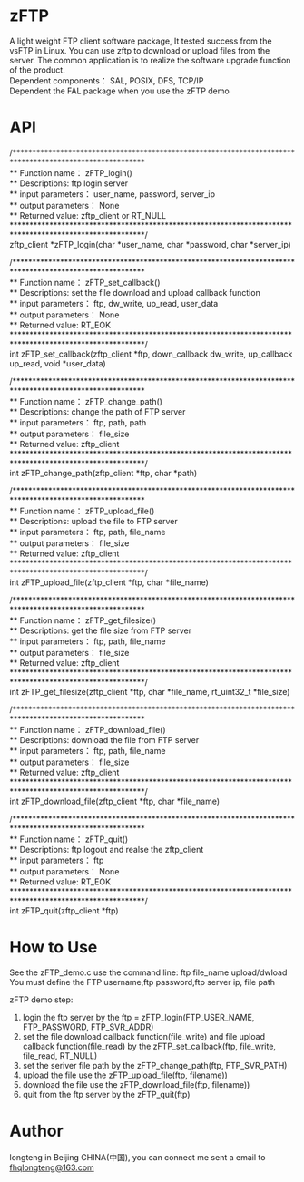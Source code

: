 # zFTP

A light weight FTP client software package, It tested success from the vsFTP in Linux. You can use zftp to download or upload files from the server. The common application is to realize the software upgrade function of the product.  
Dependent components： SAL, POSIX, DFS, TCP/IP  
Dependent the FAL package when you use the zFTP demo 

# API
/*********************************************************************************************************  
** Function name：      zFTP_login()  
** Descriptions:        ftp login server  
** input parameters：   user_name, password, server_ip  
** output parameters：  None  
** Returned value:      zftp_client or RT_NULL  
*********************************************************************************************************/  
zftp_client *zFTP_login(char *user_name, char *password, char *server_ip) 
   
  
/*********************************************************************************************************  
** Function name：      zFTP_set_callback()   
** Descriptions:        set the file download and upload callback function  
** input parameters：   ftp, dw_write, up_read, user_data  
** output parameters：  None  
** Returned value:      RT_EOK  
*********************************************************************************************************/  
int zFTP_set_callback(zftp_client *ftp, down_callback  dw_write, up_callback up_read, void *user_data) 

/*********************************************************************************************************  
** Function name：      zFTP_change_path()  
** Descriptions:        change the path of FTP server  
** input parameters：   ftp, path, path   
** output parameters：  file_size   
** Returned value:      zftp_client   
*********************************************************************************************************/  
int zFTP_change_path(zftp_client *ftp, char *path)  


/*********************************************************************************************************  
** Function name：      zFTP_upload_file()  
** Descriptions:        upload the file to FTP server  
** input parameters：   ftp, path, file_name  
** output parameters：  file_size  
** Returned value:      zftp_client  
*********************************************************************************************************/  
int zFTP_upload_file(zftp_client *ftp, char *file_name) 

/*********************************************************************************************************  
** Function name：      zFTP_get_filesize()  
** Descriptions:        get the file size from FTP server  
** input parameters：   ftp, path, file_name  
** output parameters：  file_size  
** Returned value:      zftp_client  
*********************************************************************************************************/  
int zFTP_get_filesize(zftp_client *ftp, char *file_name, rt_uint32_t *file_size)  

/*********************************************************************************************************  
** Function name：      zFTP_download_file()  
** Descriptions:        download the file from FTP server  
** input parameters：   ftp, path, file_name  
** output parameters：  file_size  
** Returned value:      zftp_client  
*********************************************************************************************************/   
int zFTP_download_file(zftp_client *ftp, char *file_name)  
   
/*********************************************************************************************************  
** Function name：      zFTP_quit()  
** Descriptions:        ftp logout and realse the zftp_client  
** input parameters：   ftp  
** output parameters：  None   
** Returned value:      RT_EOK  
*********************************************************************************************************/  
int zFTP_quit(zftp_client *ftp)  

# How to Use
See the zFTP_demo.c   use the command line: ftp file_name upload/dwload   
You must define the FTP username,ftp password,ftp server ip, file path

zFTP demo step:
1. login the ftp server by the ftp = zFTP_login(FTP_USER_NAME, FTP_PASSWORD, FTP_SVR_ADDR)  
2. set the file download callback function(file_write) and file upload callback function(file_read) by the zFTP_set_callback(ftp, file_write, file_read, RT_NULL)
3. set the seriver file path by the zFTP_change_path(ftp, FTP_SVR_PATH)
4. upload the file use the  zFTP_upload_file(ftp, filename))
5. download the file use the zFTP_download_file(ftp, filename))
6. quit from the ftp server  by the zFTP_quit(ftp)

# Author
   longteng in Beijing CHINA(中国), you can connect me sent a email to fhqlongteng@163.com   




